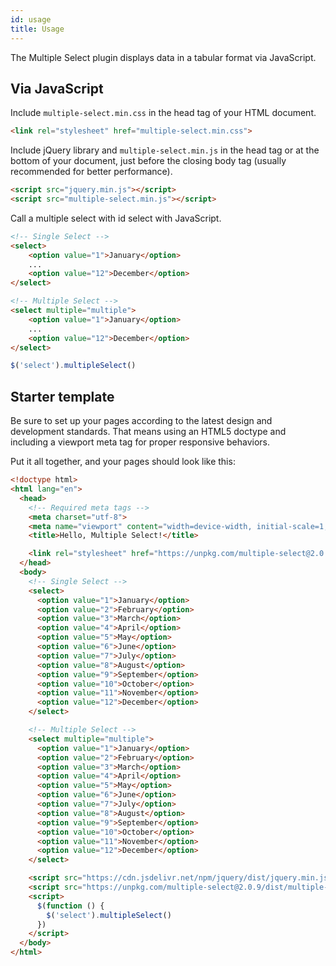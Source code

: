 ```yaml
---
id: usage
title: Usage
---
```


The Multiple Select plugin displays data in a tabular format via JavaScript.

<div id="gg"></div>

## Via JavaScript

Include `multiple-select.min.css` in the head tag of your HTML document.

```html
<link rel="stylesheet" href="multiple-select.min.css">
```

Include jQuery library and `multiple-select.min.js` in the head tag or at the bottom of your document, just before the closing body tag (usually recommended for better performance).

```html
<script src="jquery.min.js"></script>
<script src="multiple-select.min.js"></script>
```

Call a multiple select with id select with JavaScript.

```html
<!-- Single Select -->
<select>
    <option value="1">January</option>
    ...
    <option value="12">December</option>
</select>

<!-- Multiple Select -->
<select multiple="multiple">
    <option value="1">January</option>
    ...
    <option value="12">December</option>
</select>
```

```js
$('select').multipleSelect()
```

## Starter template

Be sure to set up your pages according to the latest design and development standards. That means using an HTML5 doctype and including a viewport meta tag for proper responsive behaviors.

Put it all together, and your pages should look like this:

```html
<!doctype html>
<html lang="en">
  <head>
    <!-- Required meta tags -->
    <meta charset="utf-8">
    <meta name="viewport" content="width=device-width, initial-scale=1, shrink-to-fit=no">
    <title>Hello, Multiple Select!</title>

    <link rel="stylesheet" href="https://unpkg.com/multiple-select@2.0.9/dist/multiple-select.min.css">
  </head>
  <body>
    <!-- Single Select -->
    <select>
      <option value="1">January</option>
      <option value="2">February</option>
      <option value="3">March</option>
      <option value="4">April</option>
      <option value="5">May</option>
      <option value="6">June</option>
      <option value="7">July</option>
      <option value="8">August</option>
      <option value="9">September</option>
      <option value="10">October</option>
      <option value="11">November</option>
      <option value="12">December</option>
    </select>

    <!-- Multiple Select -->
    <select multiple="multiple">
      <option value="1">January</option>
      <option value="2">February</option>
      <option value="3">March</option>
      <option value="4">April</option>
      <option value="5">May</option>
      <option value="6">June</option>
      <option value="7">July</option>
      <option value="8">August</option>
      <option value="9">September</option>
      <option value="10">October</option>
      <option value="11">November</option>
      <option value="12">December</option>
    </select>

    <script src="https://cdn.jsdelivr.net/npm/jquery/dist/jquery.min.js"></script>
    <script src="https://unpkg.com/multiple-select@2.0.9/dist/multiple-select.min.js"></script>
    <script>
      $(function () {
        $('select').multipleSelect()
      })
    </script>
  </body>
</html>
```
